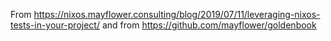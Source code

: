 


From https://nixos.mayflower.consulting/blog/2019/07/11/leveraging-nixos-tests-in-your-project/
and from https://github.com/mayflower/goldenbook
